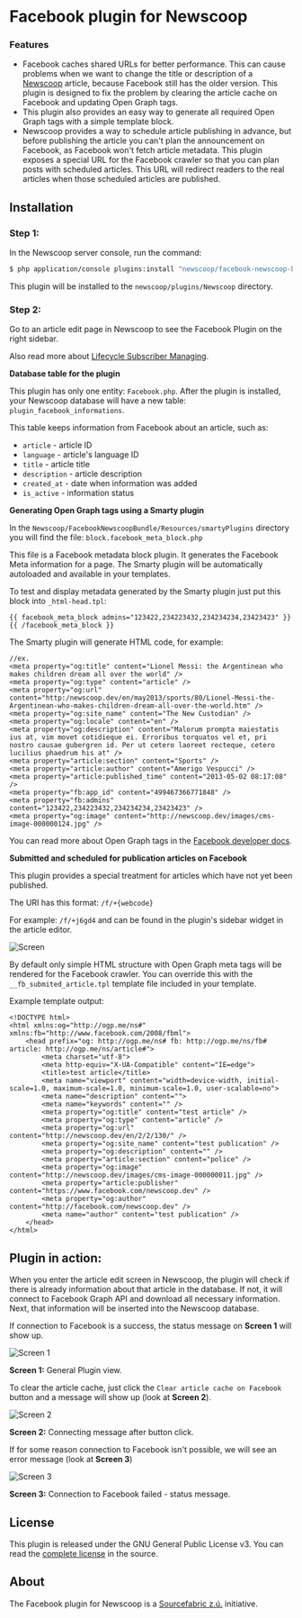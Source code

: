Facebook plugin for Newscoop
============================

### Features

* Facebook caches shared URLs for better performance. This can cause problems when we want to change the title or description of a [Newscoop](https://www.sourcefabric.org/en/newscoop/) article, because Facebook still has the older version. This plugin is designed to fix the problem by clearing the article cache on Facebook and updating Open Graph tags.
* This plugin also provides an easy way to generate all required Open Graph tags with a simple template block.
* Newscoop provides a way to schedule article publishing in advance, but before publishing the article you can't plan the announcement on Facebook, as Facebook won't fetch article metadata. This plugin exposes a special URL for the Facebook crawler so that you can plan posts with scheduled articles. This URL will redirect readers to the real articles when those scheduled articles are published.

Installation
-------------

### Step 1:
In the Newscoop server console, run the command:
``` bash
$ php application/console plugins:install "newscoop/facebook-newscoop-bundle" --env=prod
```
This plugin will be installed to the `newscoop/plugins/Newscoop` directory.

### Step 2:
Go to an article edit page in Newscoop to see the Facebook Plugin on the right sidebar.

Also read more about [Lifecycle Subscriber Managing](https://wiki.sourcefabric.org/display/NPS/Lifecycle+Subscriber+Managing).

**Database table for the plugin** 

This plugin has only one entity: `Facebook.php`. After the plugin is installed, your Newscoop database will have a new table: `plugin_facebook_informations`.

This table keeps information from Facebook about an article, such as:

- `article` - article ID
- `language` - article's language ID
- `title` - article title
- `description` - article description
- `created_at` - date when information was added
- `is_active` - information status

**Generating Open Graph tags using a Smarty plugin**

In the `Newscoop/FacebookNewscoopBundle/Resources/smartyPlugins` directory you will find the file: `block.facebook_meta_block.php`

This file is a Facebook metadata block plugin. It generates the Facebook Meta information for a page. The Smarty plugin will be automatically autoloaded and available in your templates.

To test and display metadata generated by the Smarty plugin just put this block into `_html-head.tpl`:
````
{{ facebook_meta_block admins="123422,234223432,234234234,23423423" }}{{ /facebook_meta_block }}
````
The Smarty plugin will generate HTML code, for example:

```
//ex.
<meta property="og:title" content="Lionel Messi: the Argentinean who makes children dream all over the world" />
<meta property="og:type" content="article" />
<meta property="og:url" content="http:/newscoop.dev/en/may2013/sports/80/Lionel-Messi-the-Argentinean-who-makes-children-dream-all-over-the-world.htm" />
<meta property="og:site_name" content="The New Custodian" />
<meta property="og:locale" content="en" />
<meta property="og:description" content="Malorum prompta maiestatis ius at, vim movet cotidieque ei. Erroribus torquatos vel et, pri nostro causae gubergren id. Per ut cetero laoreet recteque, cetero lucilius phaedrum his at" />
<meta property="article:section" content="Sports" />
<meta property="article:author" content="Amerigo Vespucci" />
<meta property="article:published_time" content="2013-05-02 08:17:08" />
<meta property="fb:app_id" content="499467366771848" />
<meta property="fb:admins" content="123422,234223432,234234234,23423423" />
<meta property="og:image" content="http://newscoop.dev/images/cms-image-000000124.jpg" />
```

You can read more about Open Graph tags in the [Facebook developer docs](https://developers.facebook.com/docs/opengraph/howtos/maximizing-distribution-media-content/).

**Submitted and scheduled for publication articles on Facebook**

This plugin provides a special treatment for articles which have not yet been published. 

The URI has this format: ```/f/+{webcode}``` 

For example: ```/f/+j6gd4``` and can be found in the plugin's sidebar widget in the article editor.

![Screen](http://i58.tinypic.com/2rzyp2t.png)

By default only simple HTML structure with Open Graph meta tags will be rendered for the Facebook crawler. You can override this with the ```__fb_submited_article.tpl``` template file included in your template.

Example template output:
```
<!DOCTYPE html>
<html xmlns:og="http://ogp.me/ns#" xmlns:fb="http://www.facebook.com/2008/fbml">
    <head prefix="og: http://ogp.me/ns# fb: http://ogp.me/ns/fb# article: http://ogp.me/ns/article#">
        <meta charset="utf-8">
        <meta http-equiv="X-UA-Compatible" content="IE=edge">
        <title>test article</title>
        <meta name="viewport" content="width=device-width, initial-scale=1.0, maximum-scale=1.0, minimum-scale=1.0, user-scalable=no">
        <meta name="description" content="">
        <meta name="keywords" content="" />
        <meta property="og:title" content="test article" />
        <meta property="og:type" content="article" />
        <meta property="og:url" content="http://newscoop.dev/en/2/2/130/" />
        <meta property="og:site_name" content="test publication" />
        <meta property="og:description" content="" />
        <meta property="article:section" content="police" />
        <meta property="og:image" content="http://newscoop.dev/images/cms-image-000000011.jpg" />
        <meta property="article:publisher" content="https://www.facebook.com/newscoop.dev" />
        <meta property="og:author" content="http://facebook.com/newscoop.dev" />
        <meta name="author" content="test publication" />
    </head>
</html>

```

Plugin in action:
-----------------

When you enter the article edit screen in Newscoop, the plugin will check if there is already information about that article in the database. If not, it will connect to Facebook Graph API and download all necessary information. Next, that information will be inserted into the Newscoop database.

If connection to Facebook is a success, the status message on **Screen 1** will show up.

![Screen 1](http://i42.tinypic.com/30k65x0.png)

**Screen 1:** General Plugin view.

To clear the article cache, just click the `Clear article cache on Facebook` button and a message will show up (look at **Screen 2**).

![Screen 2](http://i42.tinypic.com/2qve24x.png)

**Screen 2:** Connecting message after button click.

If for some reason connection to Facebook isn't possible, we will see an error message (look at **Screen 3**)

![Screen 3](http://i42.tinypic.com/6tp9nl.png)

**Screen 3:** Connection to Facebook failed - status message.

License
-------

This plugin is released under the GNU General Public License v3. You can read the [complete license](LICENSE.txt) in the source.

About
-------
The Facebook plugin for Newscoop is a [Sourcefabric z.ú.](https://github.com/sourcefabric) initiative.

